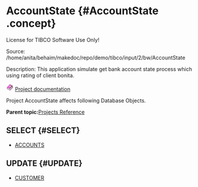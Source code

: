 # AccountState {#AccountState .concept}

License for TIBCO Software Use Only!

Source: /home/anita/behaim/makedoc/repo/demo/tibco/input/2/bw/AccountState

Description: This application simulate get bank account state process which using rating of client bonita.

![](../../images/documentation.png) [Project documentation](../../../projects/AccountState/AccountState.md)

Project AccountState affects following Database Objects.

**Parent topic:**[Projects Reference](../../../crossref/dbo/projsRef/DBO_projsRef.md)

## SELECT {#SELECT}

-   [ACCOUNTS](../dboRef/res_Id86.md)

## UPDATE {#UPDATE}

-   [CUSTOMER](../dboRef/res_Id87.md)


